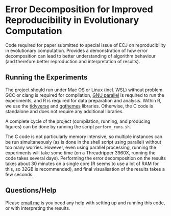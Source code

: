 # Error Decomposition for Improved Reproducibility in Evolutionary Computation

Code required for paper submitted to special issue of ECJ on reproducibility in evolutionary computation. Provides a demonstration of how error decomposition can lead to better understanding of algorithm behaviour (and therefore better reproduction and interpretation of results).

## Running the Experiments

The project should run under Mac OS or Linux (incl. WSL) without problem. GCC or clang is required for compilation, [GNU parallel](https://www.gnu.org/software/parallel/) is required to run the experiments, and R is required for data preparation and analysis. Within R, we use the [tidyverse](https://www.tidyverse.org/) and [ggthemes](https://yutannihilation.github.io/allYourFigureAreBelongToUs/ggthemes/) libraries. Otherwise, the C code is standalone and does not require any additional libraries.  

A complete cycle of the project (compilation, running, and producing figures) can be done by running the script `perform_runs.sh`.

The C code is not particularly memory intensive, so multiple instances can be run simultaneously (as is done in the shell script using parallel) without too many worries. However, even using parallel processing, running the experiments will take some time (on a Threadripper 3960X, running the code takes several days). Performing the error decomposition on the results takes about 30 minutes on a single core (R seems to use a lot of RAM for this, so 32GB is recommended), and final visualisation of the results takes a few seconds.

## Questions/Help
Please [email me](mailto:grant.dick@otago.ac.nz) is you need any help with setting up and running this code, or with interpreting the results.
